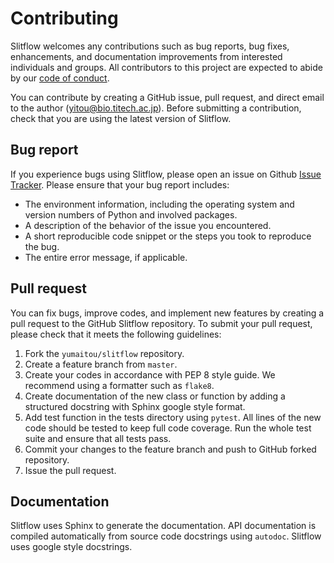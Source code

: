 # Contributing

Slitflow welcomes any contributions such as bug reports, bug fixes, enhancements, and documentation improvements from interested individuals and groups. All contributors to this project are expected to abide by our [code of conduct](https://github.com/yumaitou/slitflow/CODE_OF_CONDUCT.md).

You can contribute by creating a GitHub issue, pull request, and direct email to the author (<yitou@bio.titech.ac.jp>). Before submitting a contribution, check that you are using the latest version of Slitflow.

## Bug report
If you experience bugs using Slitflow, please open an issue on Github [Issue Tracker](https://github.com/yumaitou/slitflow/issue). Please ensure that your bug report includes:
* The environment information, including the operating system and version numbers of Python and involved packages.
* A description of the behavior of the issue you encountered.
* A short reproducible code snippet or the steps you took to reproduce the bug.
* The entire error message, if applicable.

## Pull request
You can fix bugs, improve codes, and implement new features by creating a pull request to the GitHub Slitflow repository. To submit your pull request, please check that it meets the following guidelines:
1. Fork the `yumaitou/slitflow` repository.
2. Create a feature branch from `master`.
3. Create your codes in accordance with PEP 8 style guide. We recommend using a formatter such as `flake8`.
4. Create documentation of the new class or function by adding a structured docstring with Sphinx google style format.
5. Add test function in the tests directory using `pytest`. All lines of the new code should be tested to keep full code coverage. Run the whole test suite and ensure that all tests pass.
6. Commit your changes to the feature branch and push to GitHub forked repository.
7. Issue the pull request.

## Documentation
Slitflow uses Sphinx to generate the documentation. API documentation is compiled automatically from source code docstrings using `autodoc`. Slitflow uses google style docstrings.


